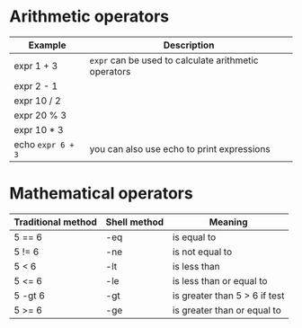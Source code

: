 # Arithmetic operators

| Example           | Description                                          |
| ----------------- | ---------------------------------------------------- |
| expr 1 + 3        | `expr` can be used to calculate arithmetic operators |
| expr 2 - 1        |                                                      |
| expr 10 / 2       |                                                      |
| expr 20 % 3       |                                                      |
| expr 10 * 3       |                                                      |
| echo `expr 6 + 3` | you can also use echo to print expressions           |

# Mathematical operators

| Traditional method | Shell method | Meaning                       |
| ------------------ | ------------ | ----------------------------- |
| 5 == 6             | -eq          | is equal to                   |
| 5 != 6             | -ne          | is not equal to               |
| 5 < 6              | -lt          | is less than                  |
| 5 <= 6             | -le          | is less than or equal to      |
| 5 -gt 6            | -gt          | is greater than 5 > 6 if test |
| 5 >= 6             | -ge          | is greater than or equal to   |
